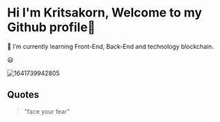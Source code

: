 # Hi I'm Kritsakorn, Welcome to my Github profile👋

👋 I’m currently learning Front-End, Back-End and technology blockchain.

😃 

![1641739942805](https://user-images.githubusercontent.com/78206137/160372588-cd22d603-a4c9-4879-a9fd-212d3de02806.jpg)

<!--
**kritsakorn-Dev/kritsakorn-dev** is a ✨ _special_ ✨ repository because its `README.md` (this file) appears on your GitHub profile.

Here are some ideas to get you started:

- 🔭 I’m currently working on ...
- 🌱 I’m currently learning ...
- 👯 I’m looking to collaborate on ...
- 🤔 I’m looking for help with ...
- 💬 Ask me about ...
- 📫 How to reach me: ...
- 😄 Pronouns: ...
- ⚡ Fun fact: ...
-->
## Quotes
> "face your fear"
